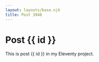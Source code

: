 ```yaml
---
layout: layouts/base.njk
title: Post 3948
---
```


# Post {{ id }}

This is post {{ id }} in my Eleventy project.
